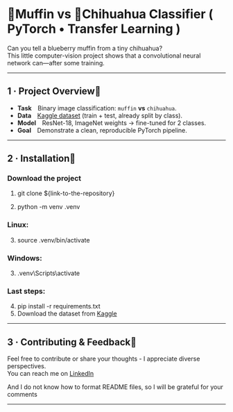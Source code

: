 # 🧁Muffin vs 🐶Chihuahua Classifier ( PyTorch • Transfer Learning )

Can you tell a blueberry muffin from a tiny chihuahua?   
This little computer-vision project shows that a convolutional neural network can—after some training.

---

## 1 · Project Overview🐣
* **Task** Binary image classification: `muffin` **vs** `chihuahua`.  
* **Data** [Kaggle dataset](https://www.kaggle.com/datasets/samuelcortinhas/muffin-vs-chihuahua-image-classification) (train + test, already split by class).  
* **Model** ResNet-18, ImageNet weights → fine-tuned for 2 classes.  
* **Goal** Demonstrate a clean, reproducible PyTorch pipeline.

---

## 2 · Installation🐣
### Download the project
1) git clone ${link-to-the-repository}

2) python -m venv .venv
### Linux:
3) source .venv/bin/activate
### Windows:
3) .venv\Scripts\activate
### Last steps:
4) pip install -r requirements.txt
5) Download the dataset from [Kaggle](https://www.kaggle.com/datasets/samuelcortinhas/muffin-vs-chihuahua-image-classification)

---
## 3 · Contributing & Feedback🐣

Feel free to contribute or share your thoughts - I appreciate diverse perspectives.  
You can reach me on [LinkedIn](https://www.linkedin.com/in/alimzhanbekmurzin/)

And I do not know how to format README files, so I will be grateful for your comments

---
